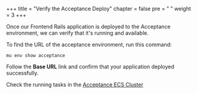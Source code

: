 +++
title = "Verify the Acceptance Deploy"
chapter = false
pre = "<i class='fa fa-hand-o-right'></i> "
weight = 3
+++

Once our Frontend Rails application is deployed to the Acceptance
environment, we can verify that it's running and available.

To find the URL of the acceptance environment, run this command:

```
mu env show acceptance
```

Follow the **Base URL** link and confirm that your application
deployed successfully.

Check the running tasks in the [Acceptance ECS Cluster](https://console.aws.amazon.com/ecs/home?region=us-east-1#/clusters/mu-environment-acceptance/tasks)
